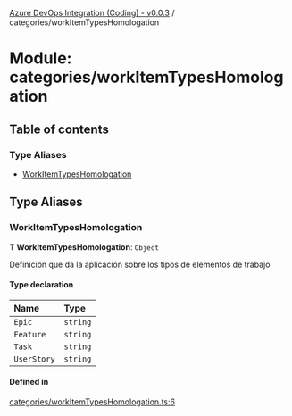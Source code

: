 [Azure DevOps Integration (Coding) - v0.0.3](../README.md) / categories/workItemTypesHomologation

# Module: categories/workItemTypesHomologation

## Table of contents

### Type Aliases

- [WorkItemTypesHomologation](categories_workItemTypesHomologation.md#workitemtypeshomologation)

## Type Aliases

### WorkItemTypesHomologation

Ƭ **WorkItemTypesHomologation**: `Object`

Definición que da la aplicación sobre los tipos de elementos de trabajo

#### Type declaration

| Name | Type |
| :------ | :------ |
| `Epic` | `string` |
| `Feature` | `string` |
| `Task` | `string` |
| `UserStory` | `string` |

#### Defined in

[categories/workItemTypesHomologation.ts:6](https://github.com/jeysgar1/azure-devops-api-kms/blob/71b51ad/src/categories/workItemTypesHomologation.ts#L6)
